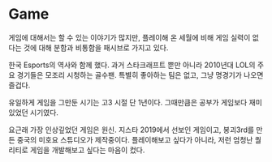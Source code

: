 # Game

게임에 대해서는 할 수 있는 이야기가 많지만, 플레이해 온 세월에 비해 게임 실력이 없다는 것에 대해 분함과 비통함을 패시브로 가지고 있다. 

한국 Esports의 역사와 함께 했다. 과거 스타크래프트 뿐만 아니라 2010년대 LOL의 주요 경기들은 모조리 시청하는 골수팬. 특별히 좋아하는 팀은 없고, 그냥 명경기가 나오면 즐겁다.

유일하게 게임을 그만둔 시기는 고3 시절 단 1년이다. 그때만큼은 공부가 게임보다 재미있었던 시기였다.

요근래 가장 인상깊었던 게임은 원신. 지스타 2019에서 선보인 게임이고, 붕괴3rd를 만든 중국의 미호요 스튜디오가 제작중이다. 플레이해보고 싶다가 아니라, 저런 엄청난 퀄리티로 게임을 개발해보고 싶다는 마음이 컸다.



